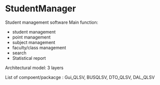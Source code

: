 # StudentManager
Student management software
Main function:
+ student management
+ point management
+ subject management
+ faculty/class management
+ search
+ Statistical report


Architectural model: 3 layers

List of compoent/packacge : Gui_QLSV, BUSQLSV, DTO_QLSV, DAL_QLSV
